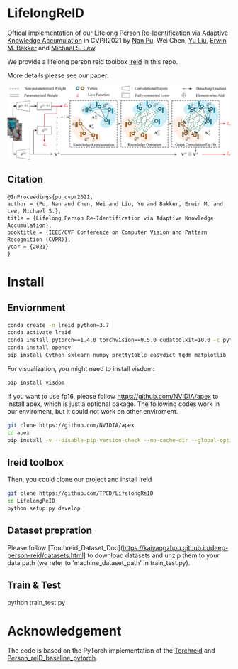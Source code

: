# LifelongReID
Offical implementation of our [Lifelong Person Re-Identification via Adaptive Knowledge Accumulation](https://arxiv.org/abs/2103.12462) in CVPR2021 
by [Nan Pu](https://tpcd.github.io/), Wei Chen, [Yu Liu](https://visionyuliu.github.io/), [Erwin M. Bakker](https://www.universiteitleiden.nl/en/staffmembers/erwin-bakker/publications#tab-4) and [Michael S. Lew](http://liacs.leidenuniv.nl/~lewms/).

We provide a lifelong person reid toolbox [lreid](https://github.com/TPCD/LifelongReID) in this repo. 

More details please see our paper.

![Framework](docs/aka.png)
## Citation
```
@InProceedings{pu_cvpr2021,
author = {Pu, Nan and Chen, Wei and Liu, Yu and Bakker, Erwin M. and Lew, Michael S.},
title = {Lifelong Person Re-Identification via Adaptive Knowledge Accumulation},
booktitle = {IEEE/CVF Conference on Computer Vision and Pattern Recognition (CVPR)},
year = {2021}
}
```
# Install
## Enviornment
```bash
conda create -n lreid python=3.7
conda activate lreid
conda install pytorch==1.4.0 torchvision==0.5.0 cudatoolkit=10.0 -c pytorch
conda install opencv
pip install Cython sklearn numpy prettytable easydict tqdm matplotlib
```
For visualization, you might need to install visdom:
```bash
pip install visdom
```

If you want to use fp16, please follow https://github.com/NVIDIA/apex to install apex, which is just a optional pakage.
The following codes work in our enviroment, but it could not work on other enviroment.
```bash
git clone https://github.com/NVIDIA/apex
cd apex
pip install -v --disable-pip-version-check --no-cache-dir --global-option="--cpp_ext" --global-option="--cuda_ext" ./
```
## lreid toolbox
Then, you could clone our project and install lreid
```bash
git clone https://github.com/TPCD/LifelongReID
cd LifelongReID
python setup.py develop
```

## Dataset prepration
Please follow [Torchreid_Dataset_Doc](https://kaiyangzhou.github.io/deep-person-reid/datasets.html] to download datasets and unzip them to your data path (we refer to 'machine_dataset_path' in train_test.py).

## Train & Test

python train_test.py

# Acknowledgement
The code is based on the PyTorch implementation of the [Torchreid](https://github.com/KaiyangZhou/deep-person-reid]) and [Person_reID_baseline_pytorch](https://github.com/layumi/Person_reID_baseline_pytorch).
